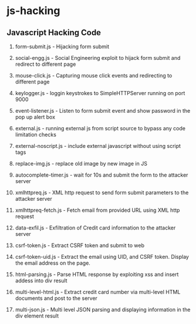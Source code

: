 # js-hacking
## Javascript Hacking Code

1. form-submit.js - Hijacking form submit
2. social-engg.js - Social Engineering exploit to hijack
                 form submit and redirect to different page
3. mouse-click.js - Capturing mouse click events and redirecting
	         to different page
4. keylogger.js - loggin keystrokes to SimpleHTTPServer running on port 9000

5. event-listener.js - Listen to form submit event and show password in the pop up alert box

6. external.js - running external js from script source to bypass any code limitation checks

7. external-noscript.js - include external javascript without using script tags

8. replace-img.js - replace old image by new image in JS

9. autocomplete-timer.js - wait for 10s and submit the form to the attacker server

10. xmlhttpreq.js -  XML http request to send form submit parameters to the attacker server

11. xmlhttpreq-fetch.js - Fetch email from provided URL using XML http request

12. data-exfil.js - Exfiltration of Credit card information to the attacker server

13. csrf-token.js - Extract CSRF token and submit to web

14. csrf-token-uid.js - Extract the email using UID, and CSRF token. Display the email address on the page.

15. html-parsing.js - Parse HTML response by exploiting xss and insert addess into div result

16. multi-level-html.js - Extract credit card number via multi-level HTML documents and post to the server

17. multi-json.js - Multi level JSON parsing and displaying information in the div element result
